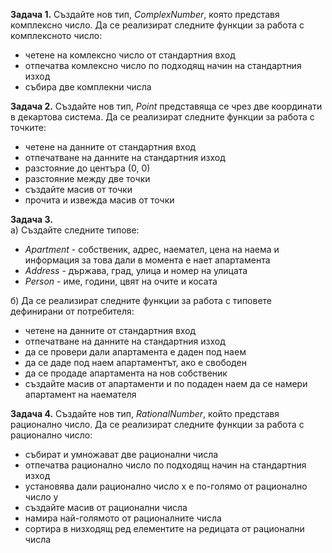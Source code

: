  **Задача 1.** Създайте нов тип, *ComplexNumber*, която представя комплексно число. Да се реализират следните функции за работа с комплексното число: </br>
- четене на комлексно число от стандартния вход </br>
- отпечатва комлексно число по подходящ начин на стандартния изход </br>
- събира две комплекни числа </br>

**Задача 2.** Създайте нов тип, *Point* представяща се чрез две координати в декартова система. Да се реализират следните функции за работа с точките:
 - четене на данните от стандартния вход </br>
 - отпечатване на данните на стандартния изход </br>
 - разстояние до центъра (0, 0) </br>
 - разстояние между две точки </br>
 - създайте масив от точки </br>
 - прочита и извежда масив от точки </br>
 
**Задача 3.** </br>
а) Създайте следните типове: </br>
- *Apartment* -  собственик, адрес,  наемател, цена на наема и информация за това дали в момента е нает апартамента </br>
- *Address* - държава, град, улица и номер на улицата </br>
- *Person* -  име, години, цвят на очите и косата </br>

б) Да се реализират следните функции за работа с типовете дефинирани от потребителя: </br>
- четене на данните от стандартния вход </br>
- отпечатване на данните на стандартния изход </br>
- да се провери дали апартамента е даден под наем </br>
- да се даде под наем апартаментът, ако е свободен </br>
- да се продаде апартамента на нов собственик </br>
- създайте масив от апартаменти и по подаден наем да се намери апартамент на наемателя </br>

**Задача 4.** Създайте нов тип, *RationalNumber*, който представя рационално число. Да се реализират следните функции за работа с рационално число: </br>
- събират и умножават две рационални числа </br>
- отпечатва рационално число по подходящ начин на стандартния изход </br>
- установява дали рационално число x е по-голямо от рационално число y </br>
- създайте масив от рационални числа </br>
- намира най-голямото от рационалните числа </br>
- сортира в низходящ ред елементите на редицата от рационални числа </br>
